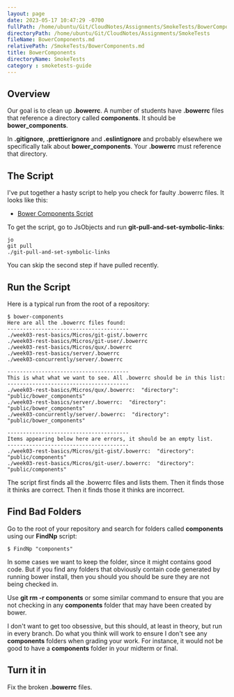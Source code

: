 ```yaml
---
layout: page
date: 2023-05-17 10:47:29 -0700
fullPath: /home/ubuntu/Git/CloudNotes/Assignments/SmokeTests/BowerComponents.md
directoryPath: /home/ubuntu/Git/CloudNotes/Assignments/SmokeTests
fileName: BowerComponents.md
relativePath: /SmokeTests/BowerComponents.md
title: BowerComponents
directoryName: SmokeTests
category : smoketests-guide
---
```


## Overview

Our goal is to clean up **.bowerrc**. A number of students have **.bowerrc** files that reference a directory called **components**. It should be **bower_components**.

In **.gitignore**, **.prettierignore** and **.eslintignore** and probably elsewhere we specifically talk about **bower_components**. Your **.bowerrc** must reference that directory.

## The Script

I've put together a hasty script to help you check for faulty .bowerrc files. It looks like this:

- [Bower Components Script](https://github.com/charliecalvert/JsObjects/blob/master/Utilities/Templates/Scripts/bower-components)

To get the script, go to JsObjects and run **git-pull-and-set-symbolic-links**:

    jo
    git pull
    ./git-pull-and-set-symbolic-links

You can skip the second step if have pulled recently.

## Run the Script

Here is a typical run from the root of a repository:

```nohighlighting
$ bower-components
Here are all the .bowerrc files found:
---------------------------------------
./week03-rest-basics/Micros/git-gist/.bowerrc
./week03-rest-basics/Micros/git-user/.bowerrc
./week03-rest-basics/Micros/qux/.bowerrc
./week03-rest-basics/server/.bowerrc
./week03-concurrently/server/.bowerrc

---------------------------------------
This is what what we want to see. All .bowerrc should be in this list:
---------------------------------------
./week03-rest-basics/Micros/qux/.bowerrc:  "directory": "public/bower_components"
./week03-rest-basics/server/.bowerrc:  "directory": "public/bower_components"
./week03-concurrently/server/.bowerrc:  "directory": "public/bower_components"

---------------------------------------
Items appearing below here are errors, it should be an empty list.
---------------------------------------
./week03-rest-basics/Micros/git-gist/.bowerrc:  "directory": "public/components"
./week03-rest-basics/Micros/git-user/.bowerrc:  "directory": "public/components"
```

The script first finds all the .bowerrc files and lists them. Then it finds those it thinks are correct. Then it finds those it thinks are incorrect.

## Find Bad Folders

Go to the root of your repository and search for folders called **components** using our **FindNp** script:

```nohighlighting
$ FindNp "components"
```

In some cases we want to keep the folder, since it might contains good code. But if you find any folders that obviously contain code generated by running bower install, then you should you should be sure they are not being checked in.

Use **git rm -r components** or some similar command to ensure that you are not checking in any **components** folder that may have been created by bower.    

I don't want to get too obsessive, but this should, at least in theory, but run in every branch. Do what you think will work to ensure I don't see any **components** folders when grading your work. For instance, it would not be good to have a **components** folder in your midterm or final.

## Turn it in

Fix the broken **.bowerrc** files.
